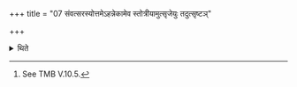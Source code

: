 +++
title = "07 संवत्सरस्योत्तमेऽहन्नेकामेव स्तोत्रीयामुत्सृजेयुः तदुत्सृष्टञ्"

+++

<details><summary>थिते</summary>

7. Or on the last day of the year, they should abandon only one Stotriya-verse on the last day of the year; thereby it becomes abandoned and not abandoned.[^1]  

[^1]: See TMB V.10.5. 
</details>

